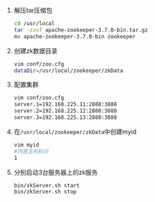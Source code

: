 1. 解压tar压缩包

   ```sh
   cd /usr/local
   tar -zxvf apache-zookeeper-3.7.0-bin.tar.gz
   mv apache-zookeeper-3.7.0-bin zookeeper
   ```

2. 创建zk数据目录

   ```sh
   vim conf/zoo.cfg
   dataDir=/usr/local/zookeeper/zkData
   ```

3. 配置集群

   ```sh
   vim conf/zoo.cfg
   server.1=192.168.225.11:2888:3888
   server.2=192.168.225.12:2888:3888
   server.3=192.168.225.13:2888:3888
   ```

4. 在`/usr/local/zookeeper/zkData`中创建myid

   ```sh
   vim myid
   #内容主机标识
   1
   ```

5. 分别启动3台服务器上的zk服务

   ```sh
   bin/zkServer.sh start
   bin/zkServer.sh stop
   ```

   